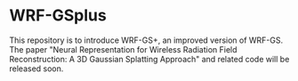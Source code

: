 # WRF-GSplus
This repository is to introduce WRF-GS+, an improved version of WRF-GS. The paper "Neural Representation for Wireless Radiation Field Reconstruction: A 3D Gaussian Splatting Approach" and related code will be released soon.
